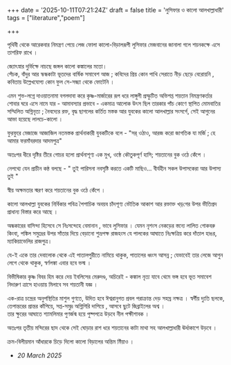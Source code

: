 
+++
date = '2025-10-11T07:21:24Z'
draft = false
title = 'লুসিফার ও কালো আলখাল্লাধারী'
tags = ["literature","poem"]

+++

পৃথিবী থেকে আরেকবার নিমন্ত্রণ পেয়ে
লেজ ফোলা কালো-বিড়ালরূপী  লুসিফার মেজবানের জানালা গলে শয়নকক্ষে এসে তাশরিফ রাখে । 

জ্যোৎস্নার দুর্ভিক্ষে নাচছে জঙ্গল কালো কঙ্কালের মতো।  
পেঁচক, বাঁদুর আর স্কন্ধকাটা ভূতদের বার্ষিক সমাবেশ আজ ; 
কবিদের প্রিয় কোন পাখি সেরাতে নীড় ছেড়ে বেরোয়নি , 
কবিতায় উল্লেখযোগ্য কোন ফুল সে-সন্ধ্যা থেকে ফোটেনি । 

এমন শুভ-লগ্নে দাওয়াতনামা বগলদাবা করে কৃষ্ণ-মার্জারের রূপ ধরে লাঙ্গুলী প্রস্ফুটিত অভিশপ্ত শয়তান নিমন্ত্রণকর্তার শোবার ঘরে এসে নামে যার - 
আমাবস্যার প্রভাবে - 
একমাত্র আলোক উৎস ছিল তারকার পাঁচ কোণে স্থাপিত মোমবাতির সম্মিলিত অগ্নিনৃত্য ; 
নৈবদ্যের রক্ত, বৃদ্ধ ছাগলের কর্তিত মস্তক আর যুবকের কালো আলখাল্লার সংসর্গে, সেই আগুনের আভা হয়েছে লালচে-কালো । 

ফুরফুরে মেজাজে আজাজিল নতমস্তক প্রার্থনাকারী যুবকটিকে বলে -
"সর্‌ ওঠাও, আরজ করো জাগতিক যা মর্জি ; হে আমার ফরমাঁবরদার আদমপুত্র"



অতঃপর ধীরে দৃষ্টির তীরে গোচর হলো প্রার্থনাশূণ্য এক মুখ, ওষ্ঠে কৌতুকপূর্ণ হাসি; 
শয়তানের বুক ওঠে কেঁপে । 

নেপথ্যে যেন প্রাচীন কন্ঠ বলছে - 
" তুই পারিসনা নবসৃষ্টি করতে একটি মাছিও... 
বীর্যহীন সকল উপাসকেরা আর উপাস্য তুই " 

স্বীয় অক্ষমতার স্মরণ করে শয়তানের বুক ওঠে কেঁপে । 

কালো আলখাল্লা যুবকের নির্বিকার পবিত্র পৈশাচিক অবয়ব চাঁদশূণ্য ভৌতিক আকাশ আর রক্তাক্ত খড়্‌গের উপর ভীতিপ্রদ প্রাধান্য বিস্তার করে আছে । 

অন্ধকারের বাসিন্দা হিসেবে সে নিঃসন্দেহে বেমানান , ভাবে লুসিফার । 
যেমন নৃশংস নেকড়ের স্তন্যে লালিত গোকবরু কিংবা,
পঙ্কিল সমুদ্রের উপর সাঁতার দিয়ে বেড়ানো শুভ্রপক্ষ রাজহংস
যে পালকের আঘাতে নিঃক্ষত্রিয় করে দাঁতাল হাঙর, 
ম্যাকিয়াভেলির রাজপুত্র।


যে-ই একে তার দেবালোক থেকে এই পাতালপুরীতে নামিয়ে থাকুক, পাতালের ধ্বংস আসন্ন ;
যেভাবেই তার লেজে আগুন লেগে থেকে থাকুক, স্বর্ণলঙ্কা এবার হবে ভস্ম ।

বিভীষিকার কৃষ্ণ বিবর হিম করে দেয় ইবলিসের মেরুদণ্ড, 
অচিরেই - 
কঙ্কাল নৃত্য যাবে থেমে 
ভঙ্গ হবে ভূত সমাবেশ 
নিদারুণ ত্রাসে হাওয়ায় মিলাবে সব শয়তানী যজ্ঞ  । 

এক-রাত্র চন্দ্রের অনুপস্থিতির মাশুল গুণতে, উদিত হবে 
ঈশ্বরানুগত প্রবল পরাক্রান্ত দেড় সহস্র নক্ষত্র । 
স্বর্গীয় দ্যুতি ছলকে,
তেপান্তরের প্রান্তর কাঁপিয়ে, সপ্ত-সমুদ্র অগ্নিগিরি দাপিয়ে , আসবে ছুটে জিব্রাইলের অশ্ব ।  
তার ক্ষুরের আঘাতে শ্যামলিমার পুণর্জন্ম হয়ে পুষ্পপত্রে উড়বে নীল পক্ষীশাবক । 

অতঃপর তৃতীয় মন্দিরের ছাদ থেকে সেই ঘোড়ার রাশ ধরে শয়তানের কাটা মাথা সহ আলখাল্লাধারী ঊর্ধাকাশে উড়বে । 


ক্রম-বিলীয়মান আঁধারকে চিড়ে দিলো কালো বিড়ালের অন্তিম মিঁয়াও ।

- *20 March 2025*